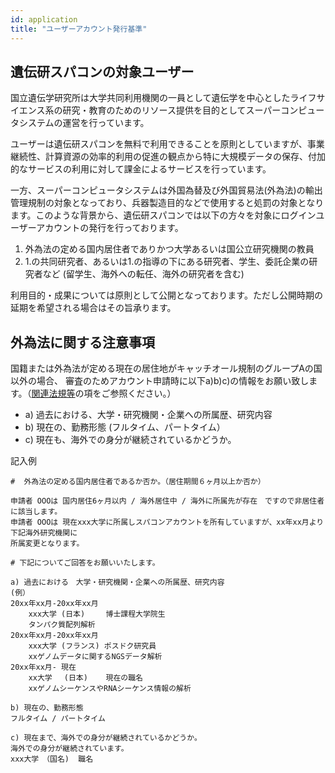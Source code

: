 ```yaml
---
id: application
title: "ユーザーアカウント発行基準"
---
```


## 遺伝研スパコンの対象ユーザー

国立遺伝学研究所は大学共同利用機関の一員として遺伝学を中心としたライフサイエンス系の研究・教育のためのリソース提供を目的としてスーパーコンピュータシステムの運営を行っています。


ユーザーは遺伝研スパコンを無料で利用できることを原則としていますが、事業継続性、計算資源の効率的利用の促進の観点から特に大規模データの保存、付加的なサービスの利用に対して課金によるサービスを行っています。

一方、スーパーコンピュータシステムは外国為替及び外国貿易法(外為法)の輸出管理規制の対象となっており、兵器製造目的などで使用すると処罰の対象となります。このような背景から、遺伝研スパコンでは以下の方々を対象にログインユーザーアカウントの発行を行っております。

1. 外為法の定める国内居住者でありかつ大学あるいは国公立研究機関の教員
2. 1.の共同研究者、あるいは1.の指導の下にある研究者、学生、委託企業の研究者など (留学生、海外への転任、海外の研究者を含む)

利用目的・成果については原則として公開となっております。ただし公開時期の延期を希望される場合はその旨承ります。


## 外為法に関する注意事項

国籍または外為法が定める現在の居住地がキャッチオール規制のグループAの国以外の場合、
審査のためアカウント申請時に以下a)b)c)の情報をお願い致します。（[関連法規等](application/legislation)の項をご参照ください。）

- a) 過去における、大学・研究機関・企業への所属歴、研究内容
- b) 現在の、勤務形態 (フルタイム、パートタイム）
- c) 現在も、海外での身分が継続されているかどうか。



記入例

```
#  外為法の定める国内居住者であるか否か。（居住期間６ヶ月以上か否か） 

申請者 OOOは 国内居住6ヶ月以内 / 海外居住中 / 海外に所属先が存在　ですので非居住者に該当します。
申請者 OOOは 現在xxx大学に所属しスパコンアカウントを所有していますが、xx年xx月より下記海外研究機関に
所属変更となります。

# 下記についてご回答をお願いいたします。

a) 過去における　大学・研究機関・企業への所属歴、研究内容
(例）
20xx年xx月-20xx年xx月　
    xxx大学 (日本)　   博士課程大学院生
    タンパク質配列解析
20xx年xx月-20xx年xx月　
    xxx大学 (フランス) ポスドク研究員
    xxゲノムデータに関するNGSデータ解析
20xx年xx月- 現在　     
    xx大学　 (日本)    現在の職名
    xxゲノムシーケンスやRNAシーケンス情報の解析

b) 現在の、勤務形態
フルタイム / パートタイム

c) 現在まで、海外での身分が継続されているかどうか。
海外での身分が継続されています。
xxx大学　（国名)  職名
```





